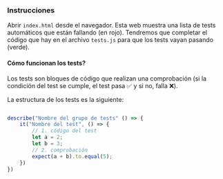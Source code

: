 ### Instrucciones

Abrir `index.html` desde el navegador. Esta web muestra una lista de tests automáticos que están fallando (en rojo). Tendremos que completar el código que hay en el archivo `tests.js` para que los tests vayan pasando (verde).

#### Cómo funcionan los tests?
Los tests son bloques de código que realizan una comprobación (si la condición del test se cumple, el test pasa ✅ y si no, falla ❌).

La estructura de los tests es la siguiente:

```javascript

describe("Nombre del grupo de tests" () => {
    it("Nombre del test", () => {
        // 1. código del test
        let a = 2;
        let b = 3;
        // 2. comprobación
        expect(a + b).to.equal(5);
    })
})

```